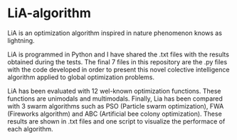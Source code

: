 # LiA-algorithm
LiA is an optimization algorithm inspired in nature phenomenon knows as lightning.

LiA is programmed in Python and I have shared the .txt files with the results obtained during the tests. 
The final 7 files in this repository are the .py files with the code developed in order to present this novel 
colective intelligence algorithm applied to global optimization problems.

LiA has been evaluated with 12 wel-known optimization functions. These functions are unimodals and multimodals. 
Finally, Lia has been compared with 3 swarm algorithms such as PSO (Particle swarm optimization), FWA (Fireworks algorithm) 
and ABC (Artificial bee colony optimization).
These results are shown in .txt files and one script to visualize the performace of each algorithm.
